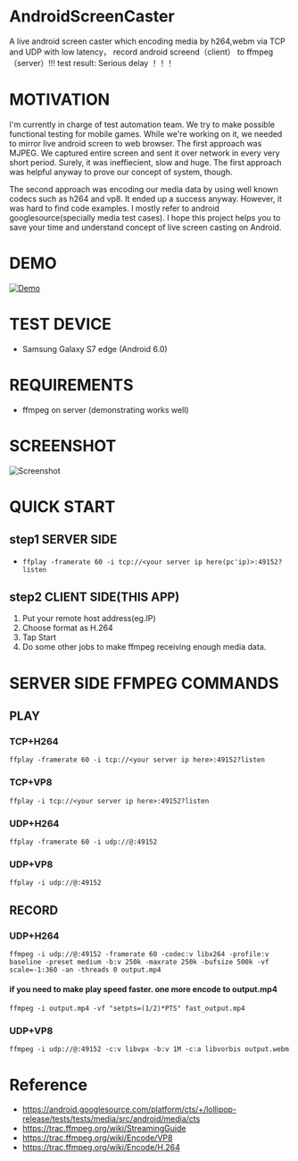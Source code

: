 # AndroidScreenCaster
A live android screen caster which encoding media by h264,webm via TCP and UDP with low latency， record android screend（client） to ffmpeg（server）!!!
  test result: Serious delay ！！！

# MOTIVATION
I'm currently in charge of test automation team. We try to make possible functional testing for mobile games. While we're working on it, we needed to mirror live android screen to web browser. The first approach was MJPEG. We captured entire screen and sent it over network in every very short period. Surely, it was ineffiecient, slow and huge. The first approach was helpful anyway to prove our concept of system, though.

The second approach was encoding our media data by using well known codecs such as h264 and vp8. It ended up a success anyway. However, it was hard to find code examples. I mostly refer to android googlesource(specially media test cases). I hope this project helps you to save your time and understand concept of live screen casting on Android.

# DEMO
[![Demo](https://img.youtube.com/vi/2AN6EfArfZE/0.jpg)](https://www.youtube.com/watch?v=2AN6EfArfZE)

# TEST DEVICE
- Samsung Galaxy S7 edge (Android 6.0)

# REQUIREMENTS
- ffmpeg on server (demonstrating works well)

# SCREENSHOT
![Screenshot](screenshot.jpg "Screenshot")

# QUICK START
## step1 SERVER SIDE
- ```ffplay -framerate 60 -i tcp://<your server ip here(pc'ip)>:49152?listen```

## step2 CLIENT SIDE(THIS APP)
1. Put your remote host address(eg.IP)
2. Choose format as H.264
3. Tap Start
4. Do some other jobs to make ffmpeg receiving enough media data.

# SERVER SIDE FFMPEG COMMANDS
## PLAY
### TCP+H264
```ffplay -framerate 60 -i tcp://<your server ip here>:49152?listen```
### TCP+VP8
```ffplay -i tcp://<your server ip here>:49152?listen```
### UDP+H264
```ffplay -framerate 60 -i udp://@:49152```
### UDP+VP8
```ffplay -i udp://@:49152```

## RECORD
### UDP+H264
```ffmpeg -i udp://@:49152 -framerate 60 -codec:v libx264 -profile:v baseline -preset medium -b:v 250k -maxrate 250k -bufsize 500k -vf scale=-1:360 -an -threads 0 output.mp4```

#### if you need to make play speed faster. one more encode to output.mp4
```ffmpeg -i output.mp4 -vf "setpts=(1/2)*PTS" fast_output.mp4```


### UDP+VP8
```ffmpeg -i udp://@:49152 -c:v libvpx -b:v 1M -c:a libvorbis output.webm```


# Reference
- https://android.googlesource.com/platform/cts/+/lollipop-release/tests/tests/media/src/android/media/cts
- https://trac.ffmpeg.org/wiki/StreamingGuide
- https://trac.ffmpeg.org/wiki/Encode/VP8
- https://trac.ffmpeg.org/wiki/Encode/H.264
